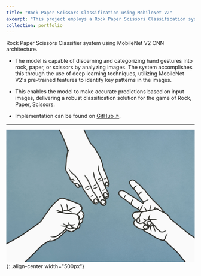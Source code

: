 ```yaml
---
title: "Rock Paper Scissors Classification using MobileNet V2"
excerpt: "This project employs a Rock Paper Scissors Classification system by leveraging MobileNet V2, a powerful neural network architecture. <br> <img src='/images/rock_paper_scissors.jpg' width='600' style='margin-top: 15px;'>"
collection: portfolio
---
```


Rock Paper Scissors Classifier system using MobileNet V2 CNN architecture.

- The model is capable of discerning and categorizing hand gestures into rock, paper, or scissors by analyzing images. The system accomplishes this through the use of deep learning techniques, utilizing MobileNet V2's pre-trained features to identify key patterns in the images.

- This enables the model to make accurate predictions based on input images, delivering a robust classification solution for the game of Rock, Paper, Scissors.

- Implementation can be found on [GitHub ↗](https://github.com/Amann09/CV-Projects/tree/main/Rock%20Paper%20Scissors%20Classification%20using%20MobileNet%20V2).

-------

![rock_paper_scissor](/images/rock_paper_scissors.jpg){: .align-center width="500px"}